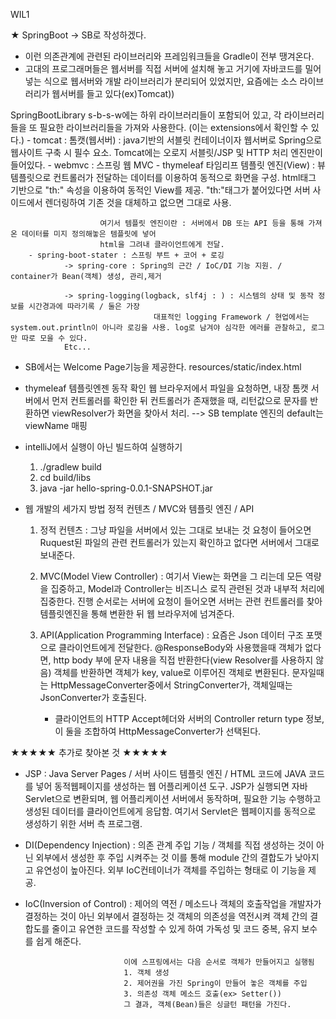 WIL1

★ SpringBoot -> SB로 작성하겠다. 

- 이런 의존관계에 관련된 라이브러리와 프레임워크들을 Gradle이 전부 땡겨온다.
- 고대의 프로그래머들은 웹서버를 직접 서버에 설치해 놓고 거기에 자바코드를 밀어넣는 식으로 웹서버와 개발 라이브러리가 분리되어 있었지만, 
    요즘에는 소스 라이브러리가 웹서버를 들고 있다(ex)Tomcat))

SpringBootLibrary 
    s-b-s-w에는 하위 라이브러리들이 포함되어 있고, 각 라이브러리들을 또 필요한 라이브러리들을 가져와 사용한다. (이는 extensions에서 확인할 수 있다.)
        - tomcat : 톰캣(웹서버) : java기반의 서블릿 컨테이너이자 웹서버로 Spring으로 웹사이트 구축 시 필수 요소.
                                Tomcat에는 오로지 서블릿/JSP 및 HTTP 처리 엔진만이 들어있다.
        - webmvc : 스프링 웹 MVC 
        - thymeleaf 타임리프 템플릿 엔진(View) : 뷰 템플릿으로 컨트롤러가 전달하는 데이터를 이용하여 동적으로 화면을 구성.
                        html태그 기반으로 "th:" 속성을 이용하여 동적인 View를 제공. "th:"태그가 붙어있다면 서버 사이드에서 렌더링하여 기존 것을 대체하고 없으면 그대로 사용. 

                        여기서 템플릿 엔진이란 : 서버에서 DB 또는 API 등을 통해 가져온 데이터를 미지 정의해놓은 템플릿에 넣어
                        html을 그려내 클라이언트에게 전달. 
        - spring-boot-stater : 스프링 부트 + 코어 + 로깅 
                -> spring-core : Spring의 근간 / IoC/DI 기능 지원. / container가 Bean(객체) 생성, 관리,제거

                -> spring-logging(logback, slf4j : ) : 시스템의 상태 및 동작 정보를 시간경과에 따라기록 / 둘은 가장
                                    대표적인 logging Framework / 현업에서는 system.out.println이 아니라 로깅을 사용. log로 남겨야 심각한 에러를 관찰하고, 로그만 따로 모을 수 있다.
                Etc...

- SB에서는 Welcome Page기능을 제공한다. resources/static/index.html 

- thymeleaf 템플릿엔젠 동작 확인 
    웹 브라우저에서 파일을 요청하면, 내장 톰캣 서버에서 먼저 컨트롤러를 확인한 뒤 컨트롤러가 존재했을 때, 리턴값으로 문자를 반환하면
    viewResolver가 화면을 찾아서 처리. --> SB template 엔진의 default는 viewName 매핑


- intelliJ에서 실행이 아닌 빌드하여 실행하기
    1. ./gradlew build
    2. cd build/libs
    3. java -jar hello-spring-0.0.1-SNAPSHOT.jar

- 웹 개발의 세가지 방법 
    정적 컨텐츠 / MVC와 템플릿 엔진 / API

    1. 정적 컨텐츠 : 그냥 파일을 서버에서 있는 그대로 보내는 것 
        요청이 들어오면 Ruquest된 파일의 관련 컨트롤러가 있는지 확인하고 없다면 서버에서 그대로 보내준다.

    2. MVC(Model View Controller) : 여기서 View는 화면을 그
        리는데 모든 역량을 집중하고, Model과 Controller는 비즈니스 로직 관련된 것과 내부적 처리에 집중한다. 
         진행 순서로는 서버에 요청이 들어오면 서버는 관련 컨트롤러를 찾아 템플릿엔진을 통해 변환한 뒤 웹 브라우저에 넘겨준다.

    3. API(Application Programming Interface) : 요즘은 Json 데이터 구조 포맷으로 클라이언트에게 전달한다.
         @ResponseBody와 사용했을때 객체가 없다면, http body 부에 문자 내용을 직접 반환한다(view Resolver를 사용하지 않음) 
        객체를 반환하면 객체가 key, value로 이루어진 객체로 변환된다. 
        문자일때는 HttpMessageConverter중에서 StringConverter가, 객체일때는 JsonConverter가 호출된다. 

        - 클라이언트의 HTTP Accept헤더와 서버의 Controller return type 정보, 이 둘을 조합하여 
          HttpMessageConverter가 선택된다. 


★★★★★ 추가로 찾아본 것 ★★★★★
- JSP : Java Server Pages / 서버 사이드 템플릿 엔진 / HTML 코드에 JAVA 코드를 넣어 동적웹페이지를 생성하는
        웹 어플리케이션 도구. JSP가 실행되면 자바 Servlet으로 변환되며, 웹 어플리케이션 서버에서 동작하며, 필요한 기능
        수행하고 생성된 데이터를 클라이언트에게 응답함. 여기서 Servlet은 웹페이지를 동적으로 생성하기 위한 서버 측 프로그램.

- DI(Dependency Injection) : 의존 관계 주입 기능 / 객체를 직접 생성하는 것이 아닌 외부에서 생성한 후 주입 시켜주는 것
                            이를 통해 module 간의 결합도가 낮아지고 유연성이 높아진다. 
                             외부 IoC컨테이너가 객체를 주입하는 형태로 이 기능을 제공.

- IoC(Inversion of Control) : 제어의 역전 / 메소드나 객체의 호출작업을 개발자가 결정하는 것이 아닌 외부에서 결정하는 것
                            객체의 의존성을 역전시켜 객체 간의 결합도를 줄이고 유연한 코드를 작성할 수 있게 하여 가독성 및
                            코드 중복, 유지 보수를 쉽게 해준다. 

                            이에 스프링에서는 다음 순서로 객체가 만들어지고 실행됨
                            1. 객체 생성 
                            2. 제어권을 가진 Spring이 만들어 놓은 객체를 주입
                            3. 의존성 객체 메소드 호출(ex> Setter())
                            그 결과, 객체(Bean)들은 싱글턴 패턴을 가진다.